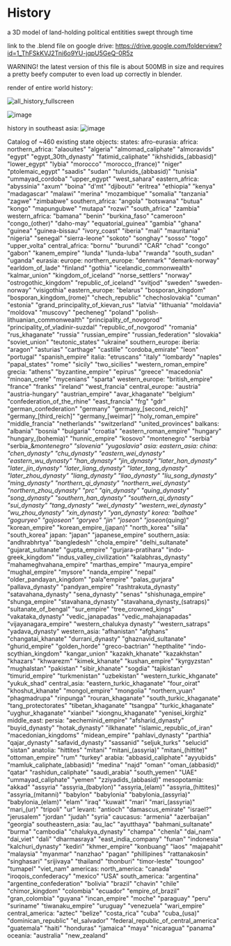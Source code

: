 # History
a 3D model of land-holding political entitities swept through time

link to the .blend file on google drive: https://drive.google.com/folderview?id=1_ThFSkKVJ2Tni6o9YU-jqpU5GeQ-0R5z

WARNING! the latest version of this file is about 500MB in size and requires a pretty beefy computer to even load up correctly in blender.

render of entire world history:

![all_history_fullscreen](https://user-images.githubusercontent.com/46803624/133884140-7b1efbf2-4604-42b8-a69b-29e934176505.png)

![image](https://user-images.githubusercontent.com/46803624/128796326-5cd93f20-e96e-42f4-a9ae-81faf1b1a5aa.png)

history in southeast asia:
![image](https://user-images.githubusercontent.com/46803624/128796682-b06d06dc-fc8b-4070-b171-fad6416c69c0.png)

Catalog of ~460 existing state objects:
    states:
        afro-eurasia:
            africa:
                northern_africa:
                    "alaouites"
                    "algeria"
                    "almomad_caliphate"
                    "almoravids"
                    "egypt"
                    "egypt_30th_dynasty"
                    "fatimid_caliphate"
                    "ikhshidids_(abbasid)"
                    "lower_egypt"
                    "lybia"
                    "morocco"
                    "morocco_(france)"
                    "niger"
                    "ptolemaic_egypt"
                    "saadis"
                    "sudan"
                    "tulunids_(abbasid)"
                    "tunisia"
                    "ummayad_cordoba"
                    "upper_egypt"
                    "west_sahara"
                eastern_africa:
                    "abyssinia"
                    "axum"
                    "boina"
                    "d'mt"
                    "djibouti"
                    "eritrea"
                    "ethiopia"
                    "kenya"
                    "madagascar"
                    "malawi"
                    "merina"
                    "mozambique"
                    "somalia"
                    "tanzania"
                    "zagwe"
                    "zimbabwe"
                southern_africa:
                    "angola"
                    "botswana"
                    "butua"
                    "kongo"
                    "mapungubwe"
                    "mutapa"
                    "rozwi"
                    "south_africa"
                    "zambia"
                western_africa:
                    "bamana"
                    "benin"
                    "burkina_faso"
                    "cameroon"
                    "congo_(other)"
                    "daho-may"
                    "equatorial_guinea"
                    "gambia"
                    "ghana"
                    "guinea"
                    "guinea-bissau"
                    "ivory_coast"
                    "iberia"
                    "mali"
                    "mauritania"
                    "nigeria"
                    "senegal"
                    "sierra-leone"
                    "sokoto"
                    "songhay"
                    "sosso"
                    "togo"
                    "upper_volta"
                central_africa:
                    "bornu"
                    "burundi"
                    "CAR"
                    "chad"
                    "congo"
                    "gabon"
                    "kanem_empire"
                    "lunda"
                    "lunda-luba"
                    "rwanda"
                    "south_sudan"
                    "uganda"
            eurasia:
                europe:
                    northern_europe:
                        "denmark"
                        "demark-norway"
                        "earldom_of_lade"
                        "finland"
                        "gothia"
                        "icelandic_commonwealth"
                        "kalmar_union"
                        "kingdom_of_iceland"
                        "norse_settlers"
                        "norway"
                        "ostrogothic_kingdom"
                        "republic_of_iceland"
                        "svitjod"
                        "sweden"
                        "sweden-norway"
                        "visigothia"
                    eastern_europe:
                        "belarus"
                        "bosporan_kingdom"
                        "bosporan_kingdom_(rome)"
                        "chech_republic"
                        "chechoslovakia"
                        "cuman"
                        "estonia"
                        "grand_principality_of_kievan_rus"
                        "latvia"
                        "lithuania"
                        "moldavia"
                        "moldova"
                        "muscovy"
                        "pecheneg"
                        "poland"
                        "polish-lithuanian_commonwealth"
                        "principality_of_novgorod"
                        "principality_of_vladinir-suzdal"
                        "republic_of_novgorod"
                        "romania"
                        "rus_khaganate"
                        "russia"
                        "russian_empire"
                        "russian_federation"
                        "slovakia"
                        "soviet_union"
                        "teutonic_states"
                        "ukraine"
                    southern_europe:
                        iberia:
                            "aragon"
                            "asturias"
                            "carthage"
                            "castille"
                            "cordoba_emirate"
                            "leon"
                            "portugal"
                            "spanish_empire"
                        italia:
                            "etruscans"
                            "italy"
                            "lombardy"
                            "naples"
                            "papal_states"
                            "rome"
                            "sicily"
                            "two_sicilies"
                            "western_roman_empire"
                        grecia:
                            "athens"
                            "byzantine_empire"
                            "epirus"
                            "greece"
                            "macedonia"
                            "minoan_crete"
                            "mycenians"
                            "sparta"
                    western_europe:
                        "british_empire"
                        "france"
                        "franks"
                        "ireland"
                        "west_francia"
                    central_europe:
                        "austria"
                        "austria-hungary"
                        "austrian_empire"
                        "avar_khaganate"
                        "belgium"
                        "confederation_of_the_rhine"
                        "east_francia"
                        "frg"
                        "gdr"
                        "german_confederation"
                        "germany"
                        "germany_[second_reich]"
                        "germany_[third_reich]"
                        "germany_[weimar]"
                        "holy_roman_empire"
                        "middle_francia"
                        "netherlands"
                        "switzerland"
                        "united_provinces"
                    balkans:
                        "albania"
                        "bosnia"
                        "bulgaria"
                        "croatia"
                        "eastern_roman_empire"
                        "hungary"
                        "hungary_(bohemia)"
                        "hunnic_empire"
                        "kosovo"
                        "montenegro"
                        "serbia"
                        "serbia_&_montenegro"
                        "slovenia"
                        "yugoslavia"
                asia:
                    eastern_asia:
                        china:
                            "chen_dynasty"
                            "chu_dynasty"
                            "eastern_wei_dynasty"
                            "eastern_wu_dynasty"
                            "han_dynasty"
                            "jin_dynasty"
                            "later_han_dynasty"
                            "later_jin_dynasty"
                            "later_liang_dynasty"
                            "later_tang_dynasty"
                            "later_zhou_dynasty"
                            "liang_dynasty"
                            "liao_dynasty"
                            "liu_song_dynasty"
                            "ming_dynasty"
                            "northern_qi_dynasty"
                            "northern_wei_dynasty"
                            "northern_zhou_dynasty"
                            "prc"
                            "qin_dynasty"
                            "quing_dynasty"
                            "song_dynasty"
                            "southern_han_dynasty"
                            "southern_qi_dynasty"
                            "sui_dynasty"
                            "tang_dynasty"
                            "wei_dynasty"
                            "western_wei_dynasty"
                            "wu_zhou_dynasty"
                            "xin_dynasty"
                            "yan_dynasty"
                        korea:
                            "balhae"
                            "goguryeo"
                            "gojoseon"
                            "goryeo"
                            "jin"
                            "joseon"
                            "joseon_(quing)"
                            "korean_empire"
                            "korean_empire_(japan)"
                            "north_korea"
                            "silla"
                            "south_korea"
                        japan:
                            "japan"
                            "japanese_empire"
                    southern_asia:
                        "andhrabhrtya"
                        "bangledesh"
                        "chola_empire"
                        "delhi_sultanate"
                        "gujarat_sultanate"
                        "gupta_empire"
                        "gurjara-pratihara"
                        "indo-greek_kingdom"
                        "indus_valley_civilization"
                        "kalabhras_dynasty"
                        "mahameghvahana_empire"
                        "marthas_empire"
                        "maurya_empire"
                        "mughal_empire"
                        "mysore"
                        "nanda_empire"
                        "nepal"
                        "older_pandayan_kingdom"
                        "pala"empire"
                        "palas_gurjara"
                        "pallava_dynasty"
                        "pandyan_empire"
                        "rashtrakuta_dynasty"
                        "satavahana_dynasty"
                        "sena_dynasty"
                        "senas"
                        "shishunaga_empire"
                        "shunga_empire"
                        "stavahana_dynasty"
                        "stavahana_dynasty_(satraps)"
                        "sultanate_of_bengal"
                        "sur_empire"
                        "tree_crowned_kings"
                        "vakataka_dynasty"
                        "vedic_janapadas"
                        "vedic_mahajanapadas"
                        "vijayanagara_empire"
                        "western_chalukya dynasty"
                        "western_satraps"
                        "yadava_dynasty"
                    western_asia:
                        "afhanistan"
                        "afghans"
                        "changatai_khanate"
                        "durrani_dynasty"
                        "ghaznavid_sultanate"
                        "ghurid_empire"
                        "golden_horde"
                        "greco-bactrian"
                        "hepthalite"
                        "indo-scythian_kingdom"
                        "kangar_union"
                        "kazakh_khanate"
                        "kazakhstan"
                        "khazars"
                        "khwarezm"
                        "kimek_khanate"
                        "kushan_empire"
                        "kyrgyzstan"
                        "mughalstan"
                        "pakistan"
                        "sibir_khanate"
                        "sogdia"
                        "tajikistan"
                        "timurid_empire"
                        "turkmenistan"
                        "uzbekistan"
                        "western_turkic_khganate"
                        "yukuk_shad"
                    central_asia:
                        "eastern_turkic_khaganate"
                        "four_oirat"
                        "khoshut_khanate"
                        "mongol_empire"
                        "mongolia"
                        "northern_yuan"
                        "phagmadrupa"
                        "rinpunga"
                        "rouran_khaganate"
                        "south_turkic_khaganate"
                        "tang_protectorates"
                        "tibetan_khaganate"
                        "tsangpa"
                        "turkic_khaganate"
                        "uyghur_khaganate"
                        "xianbei"
                        "xiongnu_khaganate"
                        "yenisei_kirghiz"
                    middle_east:
                        persia:
                            "aecheminid_empire"
                            "afsharid_dynasty"
                            "buyid_dynasty"
                            "hotak_dynasty"
                            "ilkhanate"
                            "islamic_republic_of_iran"
                            "macedonian_kingdoms"
                            "midean_empire"
                            "pahlavi_dynasty"
                            "parthia"
                            "qajar_dynasty"
                            "safavid_dynasty"
                            "sassanid"
                            "seljuk_turks"
                            "selucid"
                            "sistan"
                        anatolia:
                            "hittites"
                            "mitani"
                            "mitani_(assyria)"
                            "mitani_(hittite)"
                            "ottoman_empire"
                            "rum"
                            "turkey"
                        arabia:
                            "abbasid_caliphate"
                            "ayyubids"
                            "mamluk_caliphate_(abbasid)"
                            "medina"
                            "najd"
                            "oman"
                            "oman_(abbasid)"
                            "qatar"
                            "rashidun_caliphate"
                            "saudi_arabia"
                            "south_yemen"
                            "UAE"
                            "ummayad_caliphate"
                            "yemen"
                            "zziyadids_(abbasid)"
                        mesopotamia:
                            "akkad"
                            "assyria"
                            "assyria_(babylon)"
                            "assyria_(elam)"
                            "assyria_(hittites)"
                            "assyria_(mitanni)"
                            "babylon"
                            "babylonia"
                            "babylonia_(assyria)"
                            "babylonia_(elam)"
                            "elam"
                            "iraq"
                            "kuwait"
                            "mari"
                            "mari_(assyria)"
                            "mari_(ur)"
                            "tripoli"
                            "ur"
                        levant:
                            "antioch"
                            "damascus_emirate"
                            "israel?"
                            "jerusalem"
                            "jordan"
                            "judah"
                            "syria"
                    caucasus:
                        "armenia"
                        "azerbaijan"
                        "georgia"
                    southeastern_asia:
                        "au_lac"
                        "ayutthaya"
                        "bahmani_sultanate"
                        "burma"
                        "cambodia"
                        "chalukya_dynasty"
                        "champa"
                        "chenla"
                        "dai_nam"
                        "dai_viet"
                        "dali"
                        "dharmasraya"
                        "east_india_company"
                        "funan"
                        "indonesia"
                        "kalchuri_dynasty"
                        "kediri"
                        "khmer_empire"
                        "konbuang"
                        "laos"
                        "majapahit"
                        "malaysia"
                        "myanmar"
                        "nanzhao"
                        "pagan"
                        "phillipines"
                        "rattanakosin"
                        "singhasari"
                        "srijivaya"
                        "thailand"
                        "thonburi"
                        "timor-leste"
                        "toungoo"
                        "tumapel"
                        "viet_nam"
        americas:
            north_america:
                "canada"
                "iroqois_confederacy"
                "mexico"
                "USA"
            south_america:
                "argentina"
                "argentine_confederation"
                "bolivia"
                "brazil"
                "chavin"
                "chile"
                "chimor_kingdom"
                "colombia"
                "ecuador"
                "empire_of_brazil"
                "gran_colombia"
                "guyana"
                "incan_empire"
                "moche"
                "paraguay"
                "peru"
                "suriname"
                "tiwanaku_empire"
                "uruguay"
                "venezuela"
                "wari_empire"
            central_america:
                "aztec"
                "belize"
                "costa_rica"
                "cuba"
                "cuba_(usa)"
                "dominican_republic"
                "el_salvador"
                "federal_republic_of_central_america"
                "guatemala"
                "haiti"
                "honduras"
                "jamaica"
                "maya"
                "nicaragua"
                "panama"
        oceania:
            "australia"
            "new_zealand"
